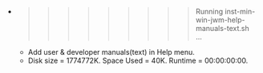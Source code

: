 * >>>>>>>>> Running inst-min-win-jwm-help-manuals-text.sh ...
  * Add user & developer manuals(text) in Help menu.
  * Disk size = 1774772K. Space Used = 40K. Runtime = 00:00:00:00.
